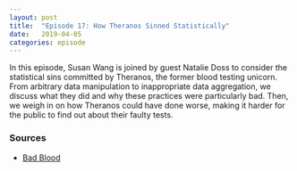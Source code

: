 ```yaml
---
layout: post
title:  "Episode 17: How Theranos Sinned Statistically"
date:   2019-04-05
categories: episode
---
```


In this episode, Susan Wang is joined by guest Natalie Doss to consider the statistical sins committed by Theranos, the former blood testing unicorn. From arbitrary data manipulation to inappropriate data aggregation, we discuss what they did and why these practices were particularly bad. Then, we weigh in on how Theranos could have done worse, making it harder for the public to find out about their faulty tests.

### Sources

* [Bad Blood](https://www.amazon.com/Bad-Blood-Secrets-Silicon-Startup/dp/152473165X)